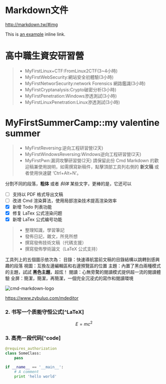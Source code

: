 # Markdown文件
http://markdown.tw/#img

This is [an example](http://example.com/ "Title") inline link.


# 高中職生資安研習營
> *  MyFirstLinux+CTF:FromLinux2CTF(3~4小時)
> *  MyFirstWebSecurity:網站安全初體驗(3小時)
> *  MyFirstNetworSecurity:network Forensics 網路鑑識(3小時)
> *  MyFirstCryptanalysis:Crypto破密分析(3小時)
> * MyFirstPenetration:Windows滲透測試(3小時)
> * MyFirstLinuxPenetration:Linux滲透測試(3小時)

# MyFirstSummerCamp::my valentine summer 
> *  MyFirstReversing:逆向工程研習營(2天)
> *  MyFirstWindowsReversing:Windows逆向工程研習營(2天)
> *  MyFirstPwn:漏洞攻擊研習營(2天)
> 請保留此份 Cmd Markdown 的歡迎稿兼使用說明，如需撰寫新稿件，點擊頂部工具列右側的 <i class="icon-file"></i> **新文稿** 或者使用快速鍵 ‘Ctrl+Alt+N’。

分割不同的段落，**粗体** 或者 *斜体* 某些文字，更棒的是，它还可以


- [ ] 支持以 PDF 格式导出文稿
- [ ] 改进 Cmd 渲染算法，使用局部渲染技术提高渲染效率
- [x] 新增 Todo 列表功能
- [x] 修复 LaTex 公式渲染问题
- [x] 新增 LaTex 公式编号功能

> * 整理知識，學習筆記
> * 發佈日記，雜文，所見所想
> * 撰寫發佈技術文稿（代碼支援）
> * 撰寫發佈學術論文（LaTeX 公式支持）

工具列上的五個圖示依次為：
<i class="icon-list"></i> 目錄：快速導航當前文稿的目錄結構以跳轉到感興趣的段落
<i class="icon-chevron-sign-left"></i> 視圖：互換左邊編輯區和右邊預覽區的位置
<i class="icon-adjust"></i> 主題：內置了黑白兩種模式的主題，試試 **黑色主題**，超炫！
<i class="icon-desktop"></i> 閱讀：心無旁騖的閱讀模式提供超一流的閱讀體驗
<i class="icon-fullscreen"></i> 全屏：簡潔，簡潔，再簡潔，一個完全沉浸式的寫作和閱讀環境



![cmd-markdown-logo](https://www.zybuluo.com/static/img/logo.png)

https://www.zybuluo.com/mdeditor

### 2. 书写一个质能守恒公式[^LaTeX]

$$E=mc^2$$

### 3. 高亮一段代码[^code]

```python
@requires_authorization
class SomeClass:
    pass

if __name__ == '__main__':
    # A comment
    print 'hello world'
